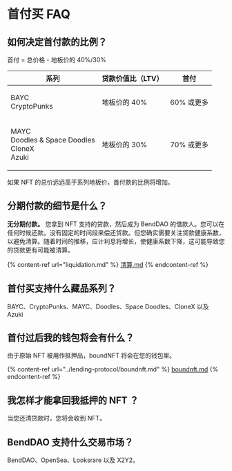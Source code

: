 # 首付买 FAQ

## 如何决定首付款的比例？&#x20;

首付 = 总价格 - 地板价的 40%/30% 

| 系列                                                           | 贷款价值比（LTV）              | 首付 |
| -------------------------------------------------------------- | -------------------------- | ------------ |
| <p>BAYC<br>CryptoPunks</p>                                     | 地板价的 40%                 | 60% 或更多  |
| <p>MAYC<br>Doodles &#x26; Space Doodles<br>CloneX<br>Azuki</p> | 地板价的 30%             | 70% 或更多  |

如果 NFT 的总价远远高于系列地板价，首付款的比例将增加。

## **分期付款**的细节是什么？

**无分期付款。** 您拿到 NFT 支持的贷款，然后成为 BendDAO 的借款人。您可以在任何时候还款。没有固定的时间段来偿还贷款。但您确实需要关注贷款健康系数，以避免清算。随着时间的推移，应计利息将增长，使健康系数下降，这可能导致您的贷款更有可能被清算。

{% content-ref url="liquidation.md" %}
[清算.md](liquidation.md)
{% endcontent-ref %}

## 首付买支持什么藏品系列？

BAYC、CryptoPunks、MAYC、Doodles、Space Doodles、CloneX 以及 Azuki

## 首付过后我的钱包将会有什么？

由于原始 NFT 被用作抵押品，boundNFT 将会在您的钱包里。

{% content-ref url="../lending-protocol/boundnft.md" %}
[boundnft.md](../lending-protocol/boundnft.md)
{% endcontent-ref %}

## 我怎样才能拿回我抵押的 NFT ？

当您还清贷款时，您将会收到 NFT。&#x20;

## BendDAO 支持什么交易市场？

BendDAO、OpenSea、Looksrare 以及 X2Y2。
